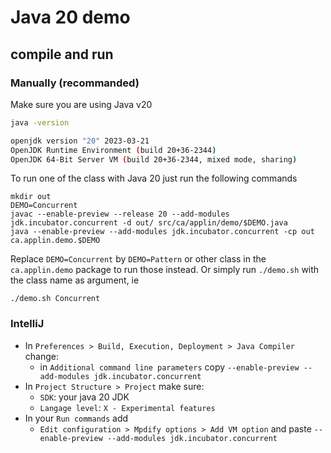 # Java 20 demo

## compile and run

### Manually (recommanded)

Make sure you are using Java v20

```bash
java -version

openjdk version "20" 2023-03-21
OpenJDK Runtime Environment (build 20+36-2344)
OpenJDK 64-Bit Server VM (build 20+36-2344, mixed mode, sharing)
```

To run one of the class with Java 20 just run the following commands
```
mkdir out
DEMO=Concurrent
javac --enable-preview --release 20 --add-modules jdk.incubator.concurrent -d out/ src/ca/applin/demo/$DEMO.java
java --enable-preview --add-modules jdk.incubator.concurrent -cp out ca.applin.demo.$DEMO
```

Replace `DEMO=Concurrent` by `DEMO=Pattern` or other class in the `ca.applin.demo` package to run those instead.
Or simply run `./demo.sh` with the class name as argument, ie 
```
./demo.sh Concurrent
```

### IntelliJ
- In `Preferences > Build, Execution, Deployment > Java Compiler` change:
  - in `Additional command line parameters` copy `--enable-preview --add-modules jdk.incubator.concurrent`
- In `Project Structure > Project` make sure:
  - `SDK`: your java 20 JDK
  - `Langage level`: `X - Experimental features`
- In your `Run commands` add
  - `Edit configuration > Mpdify options > Add VM option` and paste `--enable-preview --add-modules jdk.incubator.concurrent`  